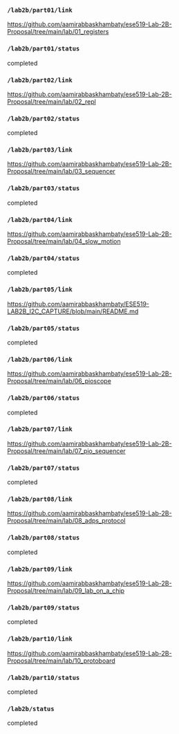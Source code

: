 ### `/lab2b/part01/link`
https://github.com/aamirabbaskhambaty/ese519-Lab-2B-Proposal/tree/main/lab/01_registers
### `/lab2b/part01/status`
completed
### `/lab2b/part02/link`
https://github.com/aamirabbaskhambaty/ese519-Lab-2B-Proposal/tree/main/lab/02_repl
### `/lab2b/part02/status`
completed
### `/lab2b/part03/link`
https://github.com/aamirabbaskhambaty/ese519-Lab-2B-Proposal/tree/main/lab/03_sequencer

### `/lab2b/part03/status`
completed
### `/lab2b/part04/link`
https://github.com/aamirabbaskhambaty/ese519-Lab-2B-Proposal/tree/main/lab/04_slow_motion
### `/lab2b/part04/status`
completed
### `/lab2b/part05/link`
https://github.com/aamirabbaskhambaty/ESE519-LAB2B_I2C_CAPTURE/blob/main/README.md
### `/lab2b/part05/status`
completed
### `/lab2b/part06/link`
https://github.com/aamirabbaskhambaty/ese519-Lab-2B-Proposal/tree/main/lab/06_pioscope
### `/lab2b/part06/status`
completed
### `/lab2b/part07/link`
https://github.com/aamirabbaskhambaty/ese519-Lab-2B-Proposal/tree/main/lab/07_pio_sequencer
### `/lab2b/part07/status`
completed
### `/lab2b/part08/link`
https://github.com/aamirabbaskhambaty/ese519-Lab-2B-Proposal/tree/main/lab/08_adps_protocol
### `/lab2b/part08/status`
completed
### `/lab2b/part09/link`
https://github.com/aamirabbaskhambaty/ese519-Lab-2B-Proposal/tree/main/lab/09_lab_on_a_chip
### `/lab2b/part09/status`
completed
### `/lab2b/part10/link`
https://github.com/aamirabbaskhambaty/ese519-Lab-2B-Proposal/tree/main/lab/10_protoboard
### `/lab2b/part10/status`
completed
### `/lab2b/status`
completed
